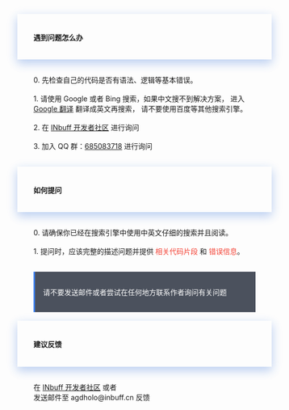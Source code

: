 <div>
<div style="padding-left:2rem;padding-right:2rem;padding-top:1rem;padding-bottom:1rem;box-shadow:0 8px 17px 0 rgba(76,124,226,.2), 0 6px 20px 0 rgba(49,115,211,.19)">
<h4 class="margin-top:5rem;"><span style="font-weight:600">遇到问题怎么办</span></h4>
</div>

<div style="padding-left:2rem;padding-right:2rem;padding-top:1rem;">
    <p>
        0. 先检查自己的代码是否有语法、逻辑等基本错误。
        <br><br>
        1. 请使用 Google 或者 Bing 搜索，如果中文搜不到解决方案，
           进入 <a href="https://translate.google.cn/" target="_black" rel="noopener noreferrer">Google 翻译</a> 翻译成英文再搜索，
           请不要使用百度等其他搜索引擎。
        <br><br>
        2. 在 <a href="https://dev.inbuff.cn/forums" target="_black" rel="noopener noreferrer">INbuff 开发者社区</a> 进行询问
        <br><br>
        3. 加入 QQ 群：<a href="https://shang.qq.com/wpa/qunwpa?idkey=dec8e7ee2f7c5cef3acc975f66379b3751e29df5dc3d15537fb14f2265028387" target="_black" rel="noopener noreferrer">685083718</a> 进行询问
    </p>
</div>


<br>
<div style="padding-left:2rem;padding-right:2rem;padding-top:1rem;padding-bottom:1rem;box-shadow:0 8px 17px 0 rgba(76,124,226,.2), 0 6px 20px 0 rgba(49,115,211,.19)">
    <h4><span style="font-weight:600">如何提问</span></h4>
</div>

<div style="padding-left:2rem;padding-right:2rem;padding-top:1rem;">
    <p>
        0. 请确保你已经在搜索引擎中使用中英文仔细的搜索并且阅读。
        <br><br>
        1. 提问时，应该完整的描述问题并提供 <span style="color:#f44336">相关代码片段</span> 和 <span style="color:#f44336">错误信息</span>。
        <br><br>
    </p>
    <div style="background-color:#4B515D;color:#fff;border-left:solid 3px #4285F4;padding-top:1rem;padding-bottom:1rem;">
        <p style="margin-left: 1rem;margin-right: 1rem;">
            <span>请不要发送邮件或者尝试在任何地方联系作者询问有关问题</span>
        </p>
    </div>
</div>

<br>
<div style="padding-left:2rem;padding-right:2rem;padding-top:1rem;padding-bottom:1rem;box-shadow:0 8px 17px 0 rgba(76,124,226,.2), 0 6px 20px 0 rgba(49,115,211,.19)">
    <h4><span style="font-weight:600">建议反馈</span></h4>
</div>

<div style="padding-left:2rem;padding-right:2rem;padding-top:1rem;">
    <p>
        在 <a href="https://dev.inbuff.cn/forums" target="_black" rel="noopener noreferrer">INbuff 开发者社区</a> 或者
        <br>
        发送邮件至 agdholo@inbuff.cn 反馈
    </p>
</div>
</div>

